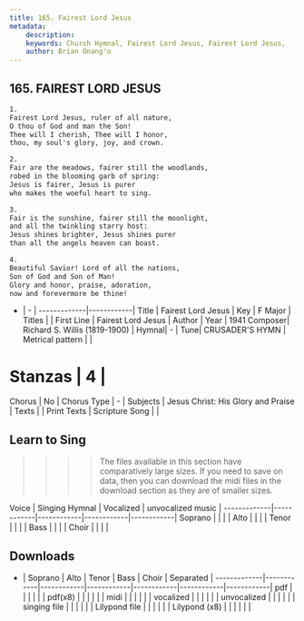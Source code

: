 ```yaml
---
title: 165. Fairest Lord Jesus
metadata:
    description: 
    keywords: Church Hymnal, Fairest Lord Jesus, Fairest Lord Jesus, 
    author: Brian Onang'o
---
```



## 165. FAIREST LORD JESUS

```txt
1.
Fairest Lord Jesus, ruler of all nature,
O thou of God and man the Son!
Thee will I cherish, Thee will I honor,
thou, my soul's glory, joy, and crown.

2.
Fair are the meadows, fairer still the woodlands,
robed in the blooming garb of spring:
Jesus is fairer, Jesus is purer
who makes the woeful heart to sing.

3.
Fair is the sunshine, fairer still the moonlight,
and all the twinkling starry host:
Jesus shines brighter, Jesus shines purer
than all the angels heaven can boast.

4.
Beautiful Savior! Lord of all the nations,
Son of God and Son of Man!
Glory and honor, praise, adoration,
now and forevermore be thine!

```

- |   -  |
-------------|------------|
Title | Fairest Lord Jesus |
Key | F Major |
Titles |  |
First Line | Fairest Lord Jesus |
Author | 
Year | 1941
Composer| Richard S. Willis (1819-1900) |
Hymnal|  - |
Tune| CRUSADER'S HYMN |
Metrical pattern | |
# Stanzas | 4 |
Chorus | No |
Chorus Type | - |
Subjects | Jesus Christ: His Glory and Praise |
Texts |  |
Print Texts | 
Scripture Song |  |
  
## Learn to Sing

>>>> The files available in this section have comparatively large sizes. If you need to save on data, then you can download the midi files in the download section as they are of smaller sizes.

Voice |  Singing Hymnal | Vocalized | unvocalized music |
-------------|------------|------------|------------|------------|
Soprano | | | |
Alto | | | |
Tenor | | | |
Bass | | | |
Choir | | | |

## Downloads

- |  Soprano | Alto | Tenor | Bass | Choir | Separated |
-------------|------------|------------|------------|------------|------------|------------|
pdf | | | | | |
pdf(x8) | | | | | |
midi | | | | | |
vocalized | | | | | |
unvocalized | | | | | |
singing file | | | | | |
Lilypond file | | | | | |
Lilypond (x8) | | | | | |
  